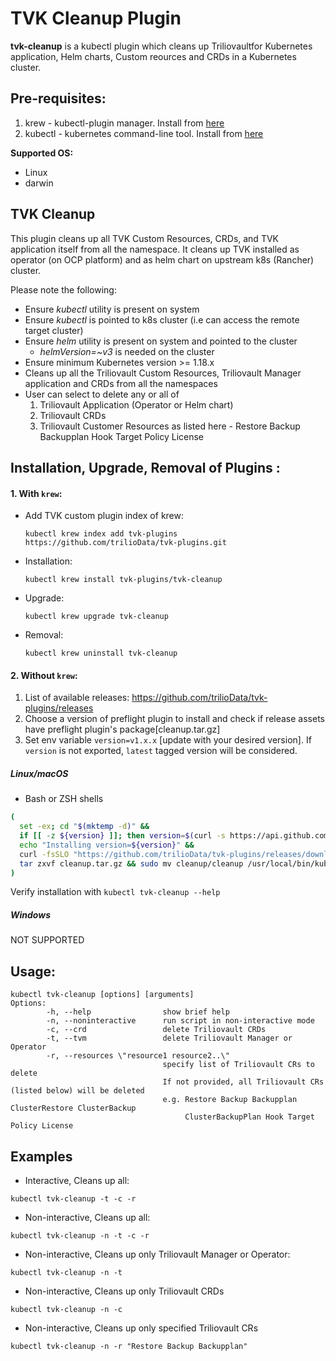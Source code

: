 # TVK Cleanup Plugin

**tvk-cleanup** is a kubectl plugin which cleans up Triliovaultfor Kubernetes 
application, Helm charts, Custom reources and CRDs in a Kubernetes cluster.

## Pre-requisites:

1. krew - kubectl-plugin manager. Install from [here](https://krew.sigs.k8s.io/docs/user-guide/setup/install/)
2. kubectl - kubernetes command-line tool. Install from [here](https://kubernetes.io/docs/tasks/tools/install-kubectl/)

**Supported OS:**
- Linux
- darwin

## TVK Cleanup

This plugin cleans up all TVK Custom Resources, CRDs, and TVK application itself from all the namespace.
It cleans up TVK installed as operator (on OCP platform) and as helm chart on upstream k8s (Rancher) cluster.

Please note the following:
- Ensure *kubectl* utility is present on system
- Ensure *kubectl* is pointed to k8s cluster (i.e can access the remote target cluster)
- Ensure *helm* utility is present on system and pointed to the cluster
  - *helmVersion=~v3* is needed on the cluster
- Ensure minimum Kubernetes version >= 1.18.x
- Cleans up all the Triliovault Custom Resources, Triliovault Manager application and CRDs from all the namespaces
- User can select to delete any or all of 
  1. Triliovault Application (Operator or Helm chart)
  2. Triliovault CRDs
  3. Triliovault Customer Resources as listed here - 
     Restore Backup Backupplan Hook Target Policy License


## Installation, Upgrade, Removal of Plugins :

#### 1. With `krew`:

- Add TVK custom plugin index of krew:

  ```
  kubectl krew index add tvk-plugins https://github.com/trilioData/tvk-plugins.git
  ```

- Installation:

  ```
  kubectl krew install tvk-plugins/tvk-cleanup
  ```  

- Upgrade:

  ```
  kubectl krew upgrade tvk-cleanup
  ```  

- Removal:

  ```
  kubectl krew uninstall tvk-cleanup
  ```  

#### 2. Without `krew`:

1. List of available releases: https://github.com/trilioData/tvk-plugins/releases
2. Choose a version of preflight plugin to install and check if release assets have preflight plugin's package[cleanup.tar.gz]
3. Set env variable `version=v1.x.x` [update with your desired version]. If `version` is not exported, `latest` tagged version
   will be considered.

##### Linux/macOS

- Bash or ZSH shells
```bash
(
  set -ex; cd "$(mktemp -d)" &&
  if [[ -z ${version} ]]; then version=$(curl -s https://api.github.com/repos/trilioData/tvk-plugins/releases/latest | grep -oP '"tag_name": "\K(.*)(?=")'); fi &&
  echo "Installing version=${version}" &&
  curl -fsSLO "https://github.com/trilioData/tvk-plugins/releases/download/"${version}"/cleanup.tar.gz" &&
  tar zxvf cleanup.tar.gz && sudo mv cleanup/cleanup /usr/local/bin/kubectl-tvk_cleanup
)
```
Verify installation with `kubectl tvk-cleanup --help`

##### Windows
NOT SUPPORTED


## Usage:

```shell script
kubectl tvk-cleanup [options] [arguments]
Options:
        -h, --help                show brief help
        -n, --noninteractive      run script in non-interactive mode
        -c, --crd                 delete Triliovault CRDs
        -t, --tvm                 delete Triliovault Manager or Operator
        -r, --resources \"resource1 resource2..\"
                                  specify list of Triliovault CRs to delete
                                  If not provided, all Triliovault CRs (listed below) will be deleted
                                  e.g. Restore Backup Backupplan ClusterRestore ClusterBackup
                                       ClusterBackupPlan Hook Target Policy License
```

## Examples

- Interactive, Cleans up all:

```shell script
kubectl tvk-cleanup -t -c -r
```

- Non-interactive, Cleans up all:

```shell script
kubectl tvk-cleanup -n -t -c -r
```

- Non-interactive, Cleans up only Triliovault Manager or Operator:

```shell script
kubectl tvk-cleanup -n -t
```

- Non-interactive, Cleans up only Triliovault CRDs

```shell script
kubectl tvk-cleanup -n -c
```

- Non-interactive, Cleans up only specified Triliovault CRs

```shell script
kubectl tvk-cleanup -n -r "Restore Backup Backupplan"
```


